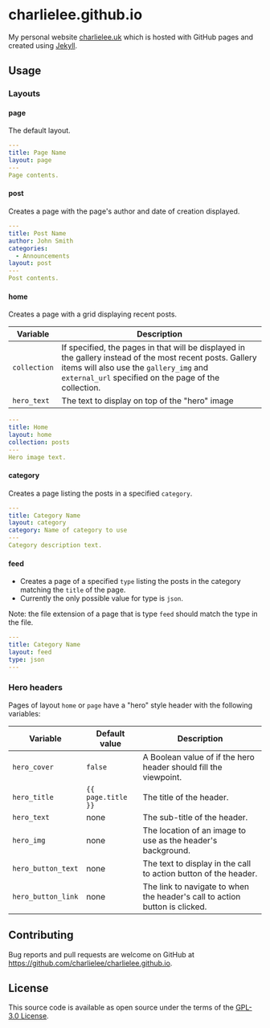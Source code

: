 # charlielee.github.io

My personal website [charlielee.uk](http://charlielee.uk/) which is hosted with GitHub pages and created using [Jekyll](https://jekyllrb.com/).
## Usage

### Layouts

#### page

The default layout.

```yaml
---
title: Page Name
layout: page
---
Page contents.
```

#### post

Creates a page with the page's author and date of creation displayed.

```yaml
---
title: Post Name
author: John Smith
categories:
  - Announcements
layout: post
---
Post contents.
```

#### home

Creates a page with a grid displaying recent posts.

| Variable | Description |
| --- | --- |
| `collection` | If specified, the pages in that will be displayed in the gallery instead of the most recent posts. Gallery items will also use the `gallery_img` and `external_url` specified on the page of the collection. |
| `hero_text` | The text to display on top of the "hero" image |

```yaml
---
title: Home
layout: home
collection: posts
---
Hero image text.
```

#### category

Creates a page listing the posts in a specified `category`.

```yaml
---
title: Category Name
layout: category
category: Name of category to use
---
Category description text.
```

#### feed

* Creates a page of a specified `type` listing the posts in the category matching the `title` of the page.
* Currently the only possible value for type is `json`.

Note: the file extension of a page that is type `feed` should match the type in the file.

```yaml
---
title: Category Name
layout: feed
type: json
---
```

### Hero headers

Pages of layout `home` or `page` have a "hero" style header with the following variables:

| Variable           | Default value      | Description |
| ------------------ | ------------------ | ----------- |
| `hero_cover`       | `false`            | A Boolean value of if the hero header should fill the viewpoint. |
| `hero_title`       | `{{ page.title }}` | The title of the header. |
| `hero_text`        | none               | The sub-title of the header. |
| `hero_img`         | none               | The location of an image to use as the header's background. |
| `hero_button_text` | none               | The text to display in the call to action button of the header. |
| `hero_button_link` | none               | The link to navigate to when the header's call to action button is clicked. |

## Contributing

Bug reports and pull requests are welcome on GitHub at https://github.com/charlielee/charlielee.github.io.

## License

This source code is available as open source under the terms of the [GPL-3.0 License](https://opensource.org/licenses/GPL-3.0).

